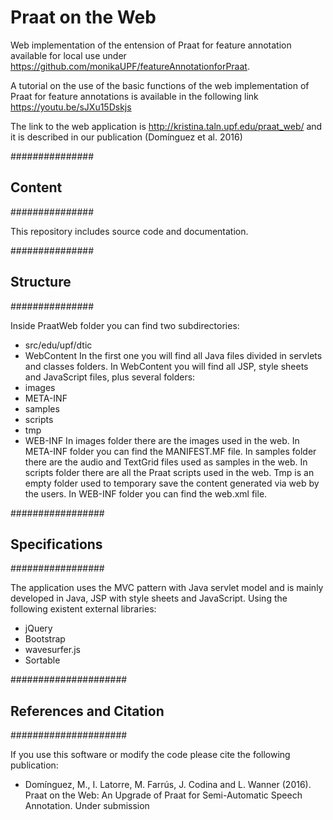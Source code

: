 # Praat on the Web
Web implementation of the entension of Praat for feature annotation available for local use under https://github.com/monikaUPF/featureAnnotationforPraat. 

A tutorial on the use of the basic functions of the web implementation of Praat for feature annotations is available in the following link https://youtu.be/sJXu15Dskjs

The link to the web application is http://kristina.taln.upf.edu/praat_web/ and it is described in our publication (Domínguez et al. 2016)

###############
## Content
###############

This repository includes source code and documentation.

###############
## Structure
###############

Inside PraatWeb folder you can find two subdirectories:
  - src/edu/upf/dtic
  - WebContent
In the first one you will find all Java files divided in servlets and classes folders.
In WebContent you will find all JSP, style sheets and JavaScript files, plus several folders:
  - images
  - META-INF
  - samples
  - scripts
  - tmp
  - WEB-INF
In images folder there are the images used in the web.
In META-INF folder you can find the MANIFEST.MF file.
In samples folder there are the audio and TextGrid files used as samples in the web.
In scripts folder there are all the Praat scripts used in the web.
Tmp is an empty folder used to temporary save the content generated via web by the users.
In WEB-INF folder you can find the web.xml file.

#################
## Specifications
#################

The application uses the MVC pattern with Java servlet model and is mainly developed in Java, JSP with style sheets and JavaScript. Using the following existent external libraries:
  - jQuery
  - Bootstrap
  - wavesurfer.js
  - Sortable

#####################
## References and Citation
#####################

If you use this software or modify the code please cite the following publication:

  - Domínguez, M., I. Latorre, M. Farrús, J. Codina and L. Wanner (2016). Praat on the Web: An Upgrade of Praat for Semi-Automatic Speech Annotation. Under submission
